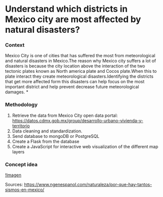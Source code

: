 # Understand which districts in Mexico city are most affected by natural disasters?
### Context
Mexico City is one of cities that has suffered the most from meteorological and natural disasters in Mexico.The reason why Mexico city suffers a lot of disasters is because the city location above the interaction of the two tectonic plates known as North america plate and Cocos plate.When this to plate interact they create meteorological disasters.Identifying the districts that get more affected form this disasters can help focus on the most important district and help prevent decrease future meteorological damages. *

### Methodology
1) Retrieve the data from Mexico City open data portal: https://datos.cdmx.gob.mx/group/desarrollo-urbano-vivienda-y-territorio
2) Data cleaning and standardization. 
3) Send database to mongoDB or PostgreSQL
4) Create a Flask from the database
5) Create a JavaScript for interactive web visualization of the different map layers

### Concept idea
[!Imagen](Imagen)



Sources:
https://www.ngenespanol.com/naturaleza/por-que-hay-tantos-sismos-en-mexico/
